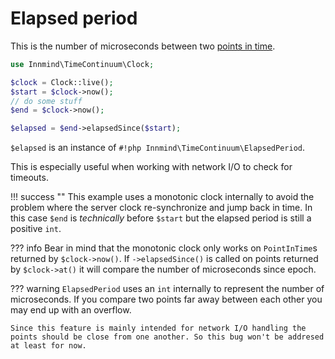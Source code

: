 # Elapsed period

This is the number of microseconds between two [points in time](points-in-time.md).

```php
use Innmind\TimeContinuum\Clock;

$clock = Clock::live();
$start = $clock->now();
// do some stuff
$end = $clock->now();

$elapsed = $end->elapsedSince($start);
```

`$elapsed` is an instance of `#!php Innmind\TimeContinuum\ElapsedPeriod`.

This is especially useful when working with network I/O to check for timeouts.

!!! success ""
    This example uses a monotonic clock internally to avoid the problem where the server clock re-synchronize and jump back in time. In this case `$end` is _technically_ before `$start` but the elapsed period is still a positive `int`.

??? info
    Bear in mind that the monotonic clock only works on `PointInTime`s returned by `$clock->now()`. If `->elapsedSince()` is called on points returned by `$clock->at()` it will compare the number of microseconds since epoch.

??? warning
    `ElapsedPeriod` uses an `int` internally to represent the number of microseconds. If you compare two points far away between each other you may end up with an overflow.

    Since this feature is mainly intended for network I/O handling the points should be close from one another. So this bug won't be addresed at least for now.
